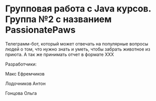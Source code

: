 # Групповая работа с Java курсов. Группа №2 с названием PassionatePaws

Телеграмм-бот, который может отвечать на популярные вопросы людей о том, что нужно знать и уметь, чтобы забрать животное из приюта. А так же принимать отчет в формате ХХХ

Разработчики: 

Макс Ефремчиков 

Лодочников Антон 

Гонцова Ольга
 
